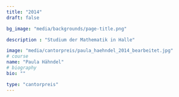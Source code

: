 ```yaml
---
title: "2014"
draft: false

bg_image: "media/backgrounds/page-title.png"

description : "Studium der Mathematik in Halle"

image: "media/cantorpreis/paula_haehndel_2014_bearbeitet.jpg"
# course
name: "Paula Hähndel"
# biography
bio: ""

type: "cantorpreis"
---
```


